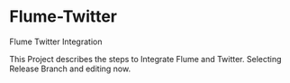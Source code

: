 # Flume-Twitter
Flume Twitter Integration


This Project describes the steps to Integrate Flume and Twitter.
Selecting Release Branch and editing now.
